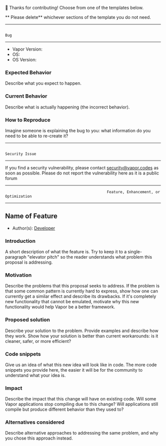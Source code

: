 🚀 Thanks for contributing! Choose from one of the templates below.

** Please delete** whichever sections of the template you do not need.

------------------------------------------------------------------------------------------------------
                                                                              Bug
------------------------------------------------------------------------------------------------------

* Vapor Version: 
* OS: 
* OS Version: 

### Expected Behavior

Describe what you expect to happen.

### Current Behavior

Describe what is actually happening (the incorrect behavior).

### How to Reproduce

Imagine someone is explaining the bug to you: what information do you need to be able to re-create it?

------------------------------------------------------------------------------------------------------
                                                                      Security Issue
------------------------------------------------------------------------------------------------------

If you find a security vulnerability, please contact [security@vapor.codes](security@vapor.codes) as soon as possible. Please do not report the vulnerability here as it is a public forum

------------------------------------------------------------------------------------------------------
                                                  Feature, Enhancement, or Optimization
------------------------------------------------------------------------------------------------------

## Name of Feature

* Author(s): [Developer](https://github.com/<your-username>)

### Introduction

A short description of what the feature is. Try to keep it to a single-paragraph "elevator pitch" so the reader understands what problem this proposal is addressing.

### Motivation

Describe the problems that this proposal seeks to address. If the problem is that some common pattern is currently hard to express, show how one can currently get a similar effect and describe its drawbacks. If it's completely new functionality that cannot be emulated, motivate why this new functionality would help Vapor be a better framework.

### Proposed solution

Describe your solution to the problem. Provide examples and describe how they work. Show how your solution is better than current workarounds: is it cleaner, safer, or more efficient?

### Code snippets

Give us an idea of what this new idea will look like in code. The more code snippets you provide here, the easier it will be for the community to understand what your idea is.

### Impact

Describe the impact that this change will have on existing code. Will some Vapor applications stop compiling due to this change? Will applications still compile but produce different behavior than they used to?

### Alternatives considered

Describe alternative approaches to addressing the same problem, and why you chose this approach instead.

